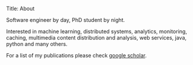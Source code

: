 Title: About

Software engineer by day, PhD student by night.

Interested in machine learning, distributed systems, analytics, monitoring, caching, multimedia content distribution and analysis, web services, java, python and many others.

For a list of my publications please check [google scholar](https://scholar.google.co.uk/citations?user=3JJZYIsAAAAJ&hl=en).
